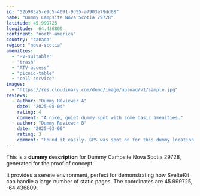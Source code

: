 ```yaml
---
id: "52b983a5-e9c5-4091-9d55-a7903e79dd68"
name: "Dummy Campsite Nova Scotia 29728"
latitude: 45.999725
longitude: -64.436809
continent: "north-america"
country: "canada"
region: "nova-scotia"
amenities:
  - "RV-suitable"
  - "trash"
  - "ATV-access"
  - "picnic-table"
  - "cell-service"
images:
  - "https://res.cloudinary.com/demo/image/upload/v1/sample.jpg"
reviews:
  - author: "Dummy Reviewer A"
    date: "2025-08-04"
    rating: 4
    comment: "A nice, quiet dummy spot with some basic amenities."
  - author: "Dummy Reviewer B"
    date: "2025-03-06"
    rating: 3
    comment: "Found it easily. GPS was spot on for this dummy location."
---
```


This is a **dummy description** for Dummy Campsite Nova Scotia 29728, generated for the proof of concept.

It provides a serene environment, perfect for demonstrating how SvelteKit can handle a large number of static pages. The coordinates are 45.999725, -64.436809.
